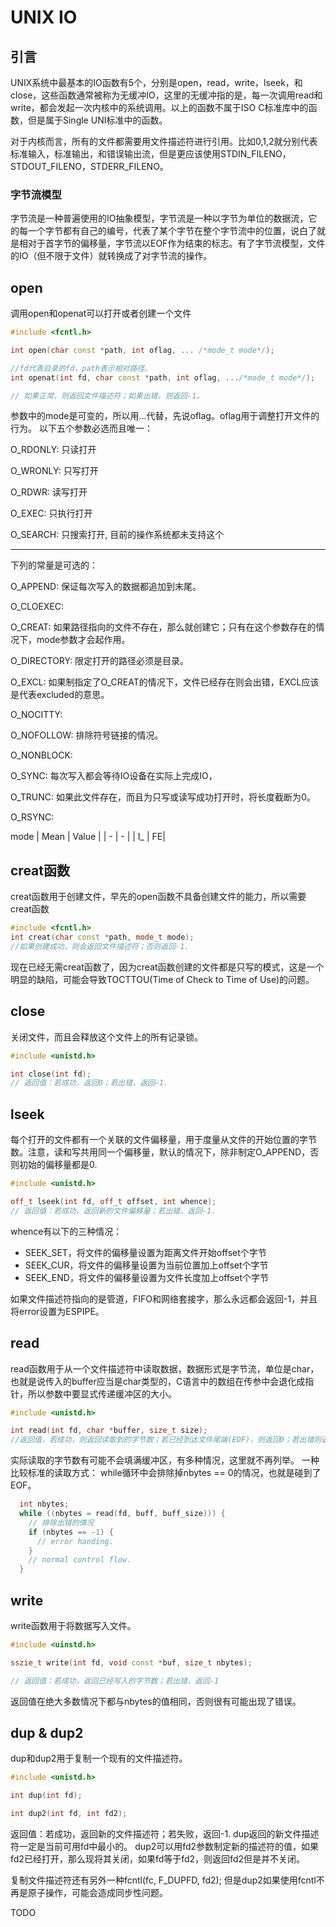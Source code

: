 # UNIX IO

## 引言

UNIX系统中最基本的IO函数有5个，分别是open，read，write，lseek，和close，这些函数通常被称为无缓冲IO，这里的无缓冲指的是，每一次调用read和write，都会发起一次内核中的系统调用。以上的函数不属于ISO C标准库中的函数，但是属于Single UNI标准中的函数。

对于内核而言，所有的文件都需要用文件描述符进行引用。比如0,1,2就分别代表标准输入，标准输出，和错误输出流，但是更应该使用STDIN_FILENO，STDOUT_FILENO，STDERR_FILENO。

### 字节流模型

字节流是一种普遍使用的IO抽象模型，字节流是一种以字节为单位的数据流，它的每一个字节都有自己的编号，代表了某个字节在整个字节流中的位置，说白了就是相对于首字节的偏移量，字节流以EOF作为结束的标志。有了字节流模型，文件的IO（但不限于文件）就转换成了对字节流的操作。

## open

调用open和openat可以打开或者创建一个文件

```C++
#include <fcntl.h>

int open(char const *path, int oflag, ... /*mode_t mode*/);

//fd代表目录的fd，path表示相对路径。
int openat(int fd, char const *path, int oflag, .../*mode_t mode*/);

// 如果正常，则返回文件描述符；如果出错，则返回-1。
```

参数中的mode是可变的，所以用...代替，先说oflag。oflag用于调整打开文件的行为。
以下五个参数必选而且唯一：

O_RDONLY: 只读打开

O_WRONLY: 只写打开

O_RDWR: 读写打开

O_EXEC: 只执行打开

O_SEARCH: 只搜索打开, 目前的操作系统都未支持这个

----
下列的常量是可选的：

O_APPEND: 保证每次写入的数据都追加到末尾。

O_CLOEXEC:

O_CREAT: 如果路径指向的文件不存在，那么就创建它；只有在这个参数存在的情况下，mode参数才会起作用。

O_DIRECTORY: 限定打开的路径必须是目录。

O_EXCL: 如果制指定了O_CREAT的情况下，文件已经存在则会出错，EXCL应该是代表excluded的意思。

O_NOCITTY:

O_NOFOLLOW: 排除符号链接的情况。

O_NONBLOCK:

O_SYNC: 每次写入都会等待IO设备在实际上完成IO，

O_TRUNC: 如果此文件存在，而且为只写或读写成功打开时，将长度截断为0。

O_RSYNC:

mode
| Mean | Value |
| - | - |
| I_ | FE|

## creat函数

creat函数用于创建文件，早先的open函数不具备创建文件的能力，所以需要creat函数

```C++
#include <fcntl.h>
int creat(char const *path, mode_t mode);
//如果创建成功，则会返回文件描述符；否则返回-1.
```

现在已经无需creat函数了，因为creat函数创建的文件都是只写的模式，这是一个明显的缺陷，可能会导致TOCTTOU(Time of Check to Time of Use)的问题。

## close

关闭文件，而且会释放这个文件上的所有记录锁。

```C++
#include <unistd.h>

int close(int fd);
// 返回值：若成功，返回0；若出错，返回—1.
```

## lseek

每个打开的文件都有一个关联的文件偏移量，用于度量从文件的开始位置的字节数。注意，读和写共用同一个偏移量，默认的情况下，除非制定O_APPEND，否则初始的偏移量都是0.

```C++
#include <unistd.h>

off_t lseek(int fd, off_t offset, int whence);
// 返回值：若成功，返回新的文件偏移量；若出错，返回-1.
```

whence有以下的三种情况：

- SEEK_SET，将文件的偏移量设置为距离文件开始offset个字节
- SEEK_CUR，将文件的偏移量设置为当前位置加上offset个字节
- SEEK_END，将文件的偏移量设置为文件长度加上offset个字节

如果文件描述符指向的是管道，FIFO和网络套接字，那么永远都会返回-1，并且将error设置为ESPIPE。

## read

read函数用于从一个文件描述符中读取数据，数据形式是字节流，单位是char，也就是说传入的buffer应当是char类型的，C语言中的数组在传参中会退化成指针，所以参数中要显式传递缓冲区的大小。

```C++
#include <unistd.h>

int read(int fd, char *buffer, size_t size);
//返回值，若成功，则返回读取到的字节数；若已经到达文件尾端(EOF)，则返回0；若出错则返回-1.
```

实际读取的字节数有可能不会填满缓冲区，有多种情况，这里就不再列举。
一种比较标准的读取方式：
while循环中会排除掉nbytes == 0的情况，也就是碰到了EOF。

```C++
  int nbytes;
  while ((nbytes = read(fd, buff, buff_size))) {
    // 排除出错的情况
    if (nbytes == -1) {
      // error handing.
    }
    // normal control flow.
  }
```

## write

write函数用于将数据写入文件。

```C++
#include <uinstd.h>

sszie_t write(int fd, void const *buf, size_t nbytes);

// 返回值：若成功，返回已经写入的字节数；若出错，返回-1
```

返回值在绝大多数情况下都与nbytes的值相同，否则很有可能出现了错误。

## dup & dup2

dup和dup2用于复制一个现有的文件描述符。

```C++
#include <unistd.h>

int dup(int fd);

int dup2(int fd, int fd2);
```

返回值：若成功，返回新的文件描述符；若失败，返回-1.
dup返回的新文件描述符一定是当前可用fd中最小的。
dup2可以用fd2参数制定新的描述符的值，如果fd2已经打开，那么现将其关闭，如果fd等于fd2，则返回fd2但是并不关闭。

复制文件描述符还有另外一种fcntl(fc, F_DUPFD, fd2);
但是dup2如果使用fcntl不再是原子操作，可能会造成同步性问题。

TODO
